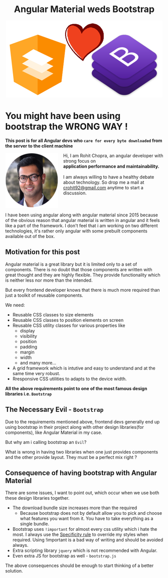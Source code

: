 <h1 align="center">Angular Material weds Bootstrap</h1>

<article align="center">
   <img src="./assets/angular-weds-bootstrap.png" alt="logo">
</article>

# You might have been using bootstrap the WRONG WAY !
**This post is for all Angular devs who `care for every byte downloaded` from the server to the client machine**

<p style="display:flex;align-items:flex-start;">
   <img src="./assets/avatar.png"> 
   <span style="padding-left:16px; display:flex;flex-direction:column; justify-content:space-between;">Hi, I am Rohit Chopra, an angular developer with strong focus on <b>application performance and maintainability.</b>
   <br/>
   <span>I am always willing to have a healthy debate about technology. So drop me a mail at <a href="mailto:crohit92@gmail.com">crohit92@gmail.com</a> anytime to start a discussion. 
   </span>
   </span>
</p>


I have been using angular along with angular material since 2015 because of the obvious reason that angular material is written in angular and it feels like a part of the framework. I don't feel that i am working on two different technologies, it's rather only angular with some prebuilt components available out of the box.

## Motivation for this post

Angular material is a great library but it is limited only to a set of components. There is no doubt that those components are written with great thought and they are highly flexible. They provide functionality which is neither less nor more than the intended.

But every frontend developer knows that there is much more required than just a toolkit of reusable components. 

We need: 
- Reusable CSS classes to size elements
- Reusable CSS classes to position elements on screen
- Reusable CSS utility classes for various properties like
   - display
   - visibility
   - position
   - padding
   - margin
   - width
   - and many more...
- A grid framework which is intutive and easy to understand and at the same time very robust.
- Rresponsive CSS utilities to adapts to the device width.

**All the above requirements point to one of the most famous design libraries i.e. `Bootstrap`**  

## The Necessary Evil - `Bootstrap`

Due to the requirements mentioned above, frontend devs generally end up using bootstrap in their project along with other design libraries(for components), like Angular Material in my case.

But why am i calling bootstrap an `Evil`? 

What is wrong in having two libraries when one just provides components and the other provide layout. They must be a perfect mix right ?

## Consequence of having bootstrap with Angular Material

There are some issues, I want to point out, which occur when we use both these design libraries together.

- The download bundle size increases more than the required
   - Because bootstrap does not by default allow you to pick and choose what features you want from it. You have to take everything as a single bundle.
- Bootstrap uses `!important` for almost every css utility which i hate the most. I always use the [Specificity rule](https://developer.mozilla.org/en-US/docs/Web/CSS/Specificity) to override my styles when required. Using !important is a bad way of writing and should be avoided always.
- Extra scripting library `jquery` which is not recommended with Angular.
- Even extra JS for bootstrap as well - `bootstrap.js`

The above consequences should be enough to start thinking of a better solution.

